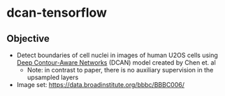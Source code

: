 # dcan-tensorflow

## Objective
* Detect boundaries of cell nuclei in images of human U2OS cells using [Deep Contour-Aware Networks](https://arxiv.org/pdf/1604.02677.pdf) (DCAN) model created by Chen et. al
	* Note: in contrast to paper, there is no auxiliary supervision in the upsampled layers
* Image set: https://data.broadinstitute.org/bbbc/BBBC006/
